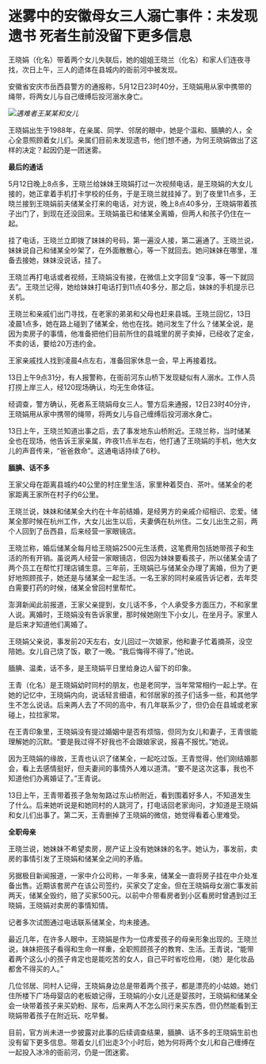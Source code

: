 # 迷雾中的安徽母女三人溺亡事件：未发现遗书 死者生前没留下更多信息

王晓娟（化名）带着两个女儿失联后，她的姐姐王晓兰（化名）和家人们连夜寻找，次日上午，三人的遗体在县城内的衙前河中被发现。

安徽省安庆市岳西县警方的通报称，5月12日23时40分，王晓娟用从家中携带的绳带，将两女儿与自己缠缚后投河溺水身亡。

![](https://inews.gtimg.com/om_bt/OJ3tGFLi6ZM67UDURM3IuHvZBKyNtKIuVfSFC4XrtgVFkAA/1000)_遇难者王某某和女儿_

王晓娟出生于1988年，在亲属、同学、邻居的眼中，她是个温和、腼腆的人，全心全意照顾着女儿们。亲属们目前未发现遗书，他们想不通，为何王晓娟做出了这样的决定？起因仍是一团迷雾。

**最后的通话**

5月12日晚上8点多，王晓兰给妹妹王晓娟打过一次视频电话，是王晓娟的大女儿接的，她正拿着手机打卡学校的任务，于是王晓兰就挂掉了。到了夜里11点多，王晓兰接到王晓娟前夫储某全打来的电话，对方说，晚上8点40多分，王晓娟带着孩子出门了，到现在还没回来。王晓娟虽已和储某全离婚，但两人和孩子仍住在一起。

挂了电话，王晓兰立即拨了妹妹的号码，第一遍没人接，第二遍通了。王晓兰说，妹妹说自己和储某全吵架了，在外面散散心，等一下就回去。她问妹妹在哪里，准备去接她，妹妹没说话，挂了。

王晓兰再打电话或者视频，王晓娟没有接，在微信上文字回复“没事，等一下就回去”。王晓兰记得，她给妹妹打电话打到11点40多分，那之后，妹妹的手机提示已关机。

王晓兰和亲戚们出门寻找，在老家的弟弟和父母也赶来县城。王晓兰回忆，13日凌晨1点多，她在路上碰到了储某全，他也在找。她问发生了什么？储某全说，是因为卖房子的事情，他准备把他们目前所住的县城里的房子卖掉，已经收了定金，不卖的话，要给20万违约金。

王家亲戚找人找到凌晨4点左右，准备回家休息一会，早上再接着找。

13日上午9点31分，有人报警称，在衙前河东山桥下发现疑似有人溺水。工作人员打捞上岸三人，经120现场确认，均无生命体征。

经调查，警方确认，死者系王晓娟母女三人。警方后来通报，12日23时40分许，王晓娟用从家中携带的绳带，将两女儿与自己缠缚后投河溺水身亡。

13日上午，王晓兰知道出事之后，去了事发地东山桥附近。王晓兰称，当时储某全也在现场，他告诉王家亲属，昨夜11点半左右，他打通了王晓娟的手机，他大女儿的声音传来，“爸爸救命”。这通电话持续了6秒。

**腼腆、话不多**

王家父母在距离县城约40公里的村庄里生活，家里种着茭白、茶叶。储某全的老家距离王家所在村子约6公里。

王晓兰说，妹妹和储某全大约在十年前结婚，是经男方的亲戚介绍相识、恋爱。储某全那时候在杭州工作，大女儿出生以后，夫妻俩在杭州住。二女儿出生之前，两个人回到了岳西县，后来经营一家眼镜店。

王晓兰称，婚后储某全每月给王晓娟2500元生活费，这笔费用包括她带孩子和生活的所有开销。虽说两人经营一家眼镜店，但因为妹妹要看孩子，所以储某全请了两个员工在帮忙打理店铺生意。三年前，王晓娟已与储某全办理了离婚，但为了更好地照顾孩子，她还是与储某全一起生活。一名王家的同村亲戚告诉记者，去年茭白需要打药的时候，储某全曾回村里帮忙。

澎湃新闻此前报道，王家父亲提到，女儿话不多，个人承受多方面压力，不和家里人说。离婚时，王晓娟没有告诉家里，那时候她刚生下小女儿，在坐月子。家里人是后来才知道他们离婚了。

王晓娟父亲说，事发前20天左右，女儿回过一次娘家，他和妻子忙着摘茶，没空陪她。女儿自己烧了饭，歇了一晚。“我后悔得不得了。”他说。

腼腆、温柔，话不多，是王晓娟平日里给身边人留下的印象。

王青（化名）是王晓娟幼时同村的朋友，也是老同学，当年常常相约一起上学。在她的记忆中，王晓娟内向，说话轻言细语，和邻居家的孩子们话多一些，和其他学生不怎么说话。后来两人去了不同的高中，有几年联系少了，但仍会在县城或老家碰上，拉拉家常。

在王青印象里，王晓娟没有提过婚姻中是否有烦恼，但同为女儿和妻子，王青很能理解她的沉默。“要是我过得不好我也不会跟娘家说，报喜不报忧。”她说。

因为王晓娟的缘故，王青也认识了储某全，一起吃过饭。王青觉得，他们刚结婚那会，看上去感情挺好，但夫妻间的事情外人难以道清。“要不是这次这事，我也不知道他们办离婚证了。”王青说。

13日上午，王青带着孩子急匆匆路过东山桥附近，看到围着好多人，不知道发生了什么。后来她听说是和她同村的人跳河了，打电话回老家询问，才知道是王晓娟和女儿们出事了。第二天，王青删掉了王晓娟的微信，她觉得看着心里难受。

**全职母亲**

王晓兰说，她妹妹不希望卖房，房产证上没有她妹妹的名字。她认为，事发前，卖房的事情引发了王晓娟和储某全之间的矛盾。

另据极目新闻报道，一家中介公司称，一年多来，储某全一直将房子挂在中介处准备出售。近期该套房产在该公司签约，买家交了定金。但在王晓娟母女溺亡事发前两天，储某全毁约，赔了买家500元。以前中介带看房者到小区看房时曾遇到过王晓娟，王晓娟对卖房的事情知情。

记者多次试图通过电话联系储某全，均未接通。

最近几年，在许多人眼中，王晓娟是作为一位疼爱孩子的母亲形象出现的。王晓兰说，妹妹把孩子看得和生命一样重，全职照顾孩子的教育、生活。王青说，“能带着两个这么小的孩子肯定也是能吃苦的女人，自己平时省吃俭用，（她）是化妆品都舍不得买的人。”

几位邻居、同村人记得，王晓娟身边总是带着两个孩子，都是漂亮的小姑娘。她们住所楼下广场母婴店的老板娘记得，王晓娟的小女儿还是婴孩时，王晓娟和储某全会一块带着孩子来买奶粉、尿布，后来两人不怎么同行来买东西，但仍然能看到王晓娟带着孩子在附近玩、吃早餐。

目前，官方尚未进一步披露对此事的后续调查结果，腼腆、话不多的王晓娟生前也没有留下更多信息。带着女儿们出走3个小时后，她为何将两个女儿和自己缠缚在一起投入冰冷的衙前河，仍是一团迷雾。

